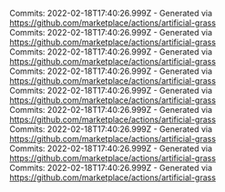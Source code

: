 Commits: 2022-02-18T17:40:26.999Z - Generated via https://github.com/marketplace/actions/artificial-grass
<br>
Commits: 2022-02-18T17:40:26.999Z - Generated via https://github.com/marketplace/actions/artificial-grass
<br>
Commits: 2022-02-18T17:40:26.999Z - Generated via https://github.com/marketplace/actions/artificial-grass
<br>
Commits: 2022-02-18T17:40:26.999Z - Generated via https://github.com/marketplace/actions/artificial-grass
<br>
Commits: 2022-02-18T17:40:26.999Z - Generated via https://github.com/marketplace/actions/artificial-grass
<br>
Commits: 2022-02-18T17:40:26.999Z - Generated via https://github.com/marketplace/actions/artificial-grass
<br>
Commits: 2022-02-18T17:40:26.999Z - Generated via https://github.com/marketplace/actions/artificial-grass
<br>
Commits: 2022-02-18T17:40:26.999Z - Generated via https://github.com/marketplace/actions/artificial-grass
<br>
Commits: 2022-02-18T17:40:26.999Z - Generated via https://github.com/marketplace/actions/artificial-grass
<br>
